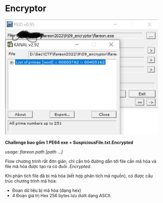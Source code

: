 # Encryptor
![Screenshot](/pic/9.1.png)

__Challenge bao gồm 1 PE64 exe + SuspiciousFile.txt.Encrypted__

*usage: flareon path [path ...]*

Flow chương trình rất đơn giản, chỉ cần trỏ đường dẫn tới file cần mã hóa và file mã hóa được tạo ra có đuôi *.Encrypted*.

Khi phân tích file đã bị mã hóa (kết hợp phân tích mã nguồn), có được cấu trúc chương trình mã hóa:
- Đoạn dữ liệu bị mã hóa (dạng hex)
- 4 Đoạn giá trị Hex 256 bytes lưu dưới dạng ASCII.
